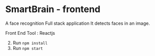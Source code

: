 # SmartBrain - frontend

A face recognition Full stack application It detects faces in an image.

Front End Tool : Reactjs

2. Run `npm install`
3. Run `npm start`
